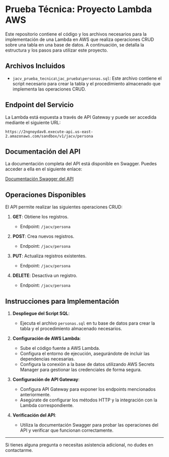 # Prueba Técnica: Proyecto Lambda AWS

Este repositorio contiene el código y los archivos necesarios para la implementación de una Lambda en AWS que realiza operaciones CRUD sobre una tabla en una base de datos. A continuación, se detalla la estructura y los pasos para utilizar este proyecto.

## Archivos Incluidos

- `jacv_prueba_tecnica\jac_prueba\personas.sql`: Este archivo contiene el script necesario para crear la tabla y el procedimiento almacenado que implementa las operaciones CRUD.

## Endpoint del Servicio

La Lambda está expuesta a través de API Gateway y puede ser accedida mediante el siguiente URL:

```
https://2ngnoydav8.execute-api.us-east-2.amazonaws.com/sandbox/v1/jacv/persona
```

## Documentación del API

La documentación completa del API está disponible en Swagger. Puedes acceder a ella en el siguiente enlace:

[Documentación Swagger del API](https://bucket-test-paycash.s3.us-east-2.amazonaws.com/swagger/jacv/jacv_index.html)

## Operaciones Disponibles

El API permite realizar las siguientes operaciones CRUD:

1. **GET**: Obtiene los registros.
   - Endpoint: `/jacv/persona`

2. **POST**: Crea nuevos registros.
   - Endpoint: `/jacv/persona`

3. **PUT**: Actualiza registros existentes.
   - Endpoint: `/jacv/persona`

4. **DELETE**: Desactiva un registro.
   - Endpoint: `/jacv/persona`

## Instrucciones para Implementación

1. **Despliegue del Script SQL**:
   - Ejecuta el archivo `personas.sql` en tu base de datos para crear la tabla y el procedimiento almacenado necesarios.

2. **Configuración de AWS Lambda**:
   - Sube el código fuente a AWS Lambda.
   - Configura el entorno de ejecución, asegurándote de incluir las dependencias necesarias.
   - Configura la conexión a la base de datos utilizando AWS Secrets Manager para gestionar las credenciales de forma segura.

3. **Configuración de API Gateway**:
   - Configura API Gateway para exponer los endpoints mencionados anteriormente.
   - Asegúrate de configurar los métodos HTTP y la integración con la Lambda correspondiente.

4. **Verificación del API**:
   - Utiliza la documentación Swagger para probar las operaciones del API y verificar que funcionan correctamente.

---

Si tienes alguna pregunta o necesitas asistencia adicional, no dudes en contactarme.

